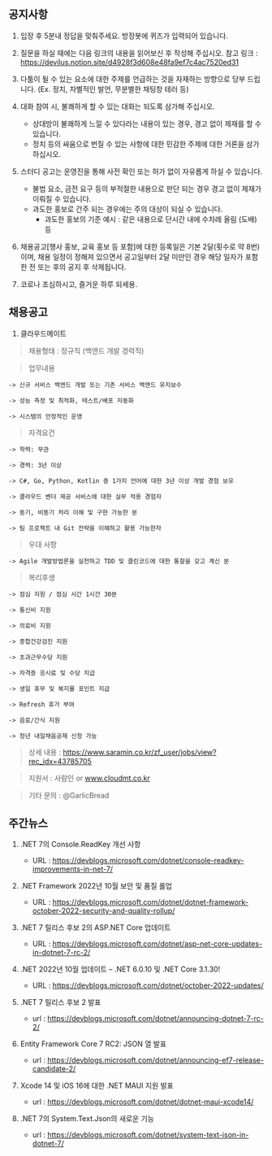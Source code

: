 ## 공지사항
1)  입장 후 5분내 정답을 맞춰주세요. 방장봇에 퀴즈가 입력되어 있습니다.

2) 질문을 하실 때에는 다음 링크의 내용을 읽어보신 후 작성해 주십시오.
   참고 링크 : https://devilus.notion.site/d4928f3d608e48fa9ef7c4ac7520ed31

3) 다툼이 될 수 있는 요소에 대한 주제를 언급하는 것을 자재하는 방향으로 당부 드립니다.
   (Ex. 정치, 차별적인 발언, 무분별한 채팅창 테러 등)

4) 대화 참여 시, 불쾌하게 할 수 있는 대화는 되도록 삼가해 주십시오.
    - 상대방이 불쾌하게 느낄 수 있다라는 내용이 있는 경우, 경고 없이 제재를 할 수 있습니다.
    - 정치 등의 싸움으로 번질 수 있는 사항에 대한 민감한 주제에 대한 거론을 삼가하십시오.

5) 스터디 공고는 운영진을 통해 사전 확인 또는 허가 없이 자유롭게 하실 수 있습니다.
    - 불법 요소, 금전 요구 등의 부적절한 내용으로 판단 되는 경우 경고 없이 제재가 이뤄질 수 있습니다.
    - 과도한 홍보로 간주 되는 경우에는 주의 대상이 되실 수 있습니다.
        * 과도한 홍보의 기준 예시 : 같은 내용으로 단시간 내에 수차례 올림 (도배) 등

6) 채용공고[행사 홍보, 교육 홍보 등 포함]에 대한 등록일은 기본 2달(횟수로 약 8번)이며,
   채용 일정이 정해져 있으면서 공고일부터 2달 미만인 경우 해당 일자가 포함한 전 또는 후의 공지 후 삭제됩니다.

7) 코로나 조심하시고, 즐거운 하루 되세용.


## 채용공고
1) 클라우드메이트
  > 채용형태 : 정규직 (백앤드 개발 경력직)

  > 업무내용
    
    -> 신규 서비스 백엔드 개발 또는 기존 서비스 백엔드 유지보수
    
    -> 성능 측정 및 최적화, 테스트/배포 자동화
    
    -> 시스템의 안정적인 운영
  
  > 자격요건

    -> 학력: 무관
    
    -> 경력: 3년 이상
    
    -> C#, Go, Python, Kotlin 중 1가지 언어에 대한 3년 이상 개발 경험 보유
    
    -> 클라우드 벤더 제공 서비스에 대한 실무 적용 경험자
    
    -> 동기, 비동기 처리 이해 및 구현 가능한 분
    
    -> 팀 프로젝트 내 Git 전략을 이해하고 활용 가능한자
    
  > 우대 사항

    -> Agile 개발방법론을 실천하고 TDD 및 클린코드에 대한 통찰을 갖고 계신 분
    
  > 복리후생

    -> 점심 지원 / 점심 시간 1시간 30분
    
    -> 통신비 지원
    
    -> 의료비 지원
    
    -> 종합건강검진 지원
    
    -> 초과근무수당 지원
    
    -> 자격증 응시료 및 수당 지급
    
    -> 생일 휴무 및 복지몰 포인트 지급
    
    -> Refresh 휴가 부여
    
    -> 음료/간식 지원
    
    -> 청년 내일채움공제 신청 가능
    
  > 상세 내용 : https://www.saramin.co.kr/zf_user/jobs/view?rec_idx=43785705

  > 지원서 : 사람인 or www.cloudmt.co.kr

  > 기타 문의 : @GarlicBread


## 주간뉴스
1) .NET 7의 Console.ReadKey 개선 사항
    - URL : https://devblogs.microsoft.com/dotnet/console-readkey-improvements-in-net-7/

2) .NET Framework 2022년 10월 보안 및 품질 롤업
    - URL : https://devblogs.microsoft.com/dotnet/dotnet-framework-october-2022-security-and-quality-rollup/

3) .NET 7 릴리스 후보 2의 ASP.NET Core 업데이트
    - URL : https://devblogs.microsoft.com/dotnet/asp-net-core-updates-in-dotnet-7-rc-2/

4) .NET 2022년 10월 업데이트 – .NET 6.0.10 및 .NET Core 3.1.30!
    - URL : https://devblogs.microsoft.com/dotnet/october-2022-updates/

5) .NET 7 릴리스 후보 2 발표
    - url : https://devblogs.microsoft.com/dotnet/announcing-dotnet-7-rc-2/

6) Entity Framework Core 7 RC2: JSON 열 발표
    - url : https://devblogs.microsoft.com/dotnet/announcing-ef7-release-candidate-2/

7) Xcode 14 및 iOS 16에 대한 .NET MAUI 지원 발표
    - url : https://devblogs.microsoft.com/dotnet/dotnet-maui-xcode14/

8) .NET 7의 System.Text.Json의 새로운 기능
    - url : https://devblogs.microsoft.com/dotnet/system-text-json-in-dotnet-7/

